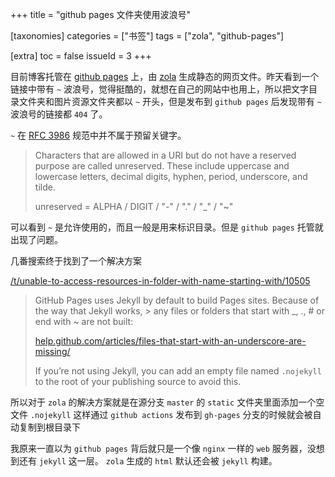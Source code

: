 +++
title = "github pages 文件夹使用波浪号"

[taxonomies]
categories = ["书签"]
tags = ["zola", "github-pages"]

[extra]
toc = false
issueId = 3
+++

目前博客托管在 [github pages](https://docs.github.com/en/github/working-with-github-pages) 上，由 [zola](https://github.com/getzola/zola) 生成静态的网页文件。昨天看到一个链接中带有 `~` 波浪号，觉得挺酷的，就想在自己的网站中也用上，所以把文字目录文件夹和图片资源文件夹都以 `~` 开头，但是发布到 `github pages` 后发现带有 `~` 波浪号的链接都 `404` 了。

<!-- more -->

`~` 在 [RFC 3986](https://tools.ietf.org/html/rfc3986#section-2.2) 规范中并不属于预留关键字。
> Characters that are allowed in a URI but do not have a reserved
> purpose are called unreserved.  These include uppercase and lowercase
> letters, decimal digits, hyphen, period, underscore, and tilde.
> 
> unreserved  = ALPHA / DIGIT / "-" / "." / "_" / "~"

可以看到 `~` 是允许使用的，而且一般是用来标识目录。但是 `github pages` 托管就出现了问题。

几番搜索终于找到了一个解决方案

[/t/unable-to-access-resources-in-folder-with-name-starting-with/10505](https://github.community/t/unable-to-access-resources-in-folder-with-name-starting-with/10505)

> GitHub Pages uses Jekyll by default to build Pages sites. Because of the way that Jekyll works, > any files or folders that start with _, ., # or end with ~ are not built:
>
> [help.github.com/articles/files-that-start-with-an-underscore-are-missing/](https://help.github.com/articles/files-that-start-with-an-underscore-are-missing/)
>
> If you’re not using Jekyll, you can add an empty file named `.nojekyll` to the root of your publishing source to avoid this.


所以对于 `zola` 的解决方案就是在源分支 `master` 的 `static` 文件夹里面添加一个空文件 `.nojekyll`
这样通过 `github actions` 发布到 `gh-pages` 分支的时候就会被自动复制到根目录下

我原来一直以为 `github pages` 背后就只是一个像 `nginx` 一样的 `web` 服务器，没想到还有 `jekyll` 这一层。 `zola` 生成的 `html` 默认还会被 `jekyll` 构建。
